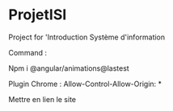 # ProjetISI
Project for 'Introduction Système d'information

Command : 

Npm i @angular/animations@lastest


Plugin Chrome : 
Allow-Control-Allow-Origin: *

Mettre en lien le site 